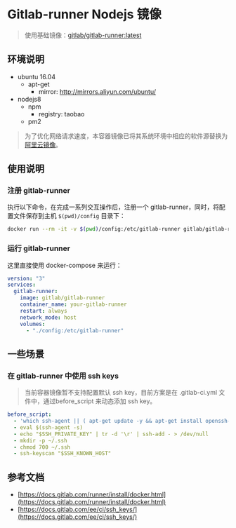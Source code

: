 # Gitlab-runner Nodejs 镜像

> 使用基础镜像：[gitlab/gitlab-runner:latest](https://docs.gitlab.com/runner/install/docker.html#docker-images)

## 环境说明

- ubuntu 16.04
    - apt-get
        - mirror: http://mirrors.aliyun.com/ubuntu/
- nodejs8
    - npm
        - registry: taobao
    - pm2

> 为了优化网络请求速度，本容器镜像已将其系统环境中相应的软件源替换为[阿里云镜像](https://mirrors.aliyun.com/about)。

## 使用说明

### 注册 gitlab-runner

执行以下命令，在完成一系列交互操作后，注册一个 gitlab-runner，同时，将配置文件保存到主机 `$(pwd)/config` 目录下：

```bash
docker run --rm -it -v $(pwd)/config:/etc/gitlab-runner gitlab/gitlab-runner register
```

### 运行 gitlab-runner

这里直接使用 docker-compose 来运行：

```yaml
version: "3"
services:
  gitlab-runner:
    image: gitlab/gitlab-runner
    container_name: your-gitlab-runner
    restart: always
    network_mode: host
    volumes:
      - "./config:/etc/gitlab-runner"
```

## 一些场景

### 在 gitlab-runner 中使用 ssh keys

> 当前容器镜像暂不支持配置默认 ssh key，目前方案是在 .gitlab-ci.yml 文件中，通过before_script 来动态添加 ssh key。

```yaml
before_script:
  - 'which ssh-agent || ( apt-get update -y && apt-get install openssh-client -y )'
  - eval $(ssh-agent -s)
  - echo "$SSH_PRIVATE_KEY" | tr -d '\r' | ssh-add - > /dev/null
  - mkdir -p ~/.ssh
  - chmod 700 ~/.ssh
  - ssh-keyscan "$SSH_KNOWN_HOST"
```

## 参考文档

- [https://docs.gitlab.com/runner/install/docker.html](https://docs.gitlab.com/runner/install/docker.html)
- [https://docs.gitlab.com/ee/ci/ssh_keys/](https://docs.gitlab.com/ee/ci/ssh_keys/)